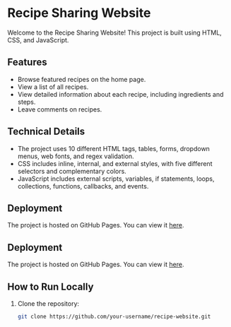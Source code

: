 # Recipe Sharing Website

Welcome to the Recipe Sharing Website! This project is built using HTML, CSS, and JavaScript.

## Features

- Browse featured recipes on the home page.
- View a list of all recipes.
- View detailed information about each recipe, including ingredients and steps.
- Leave comments on recipes.

## Technical Details

- The project uses 10 different HTML tags, tables, forms, dropdown menus, web fonts, and regex validation.
- CSS includes inline, internal, and external styles, with five different selectors and complementary colors.
- JavaScript includes external scripts, variables, if statements, loops, collections, functions, callbacks, and events.

## Deployment

The project is hosted on GitHub Pages. You can view it [here](https://your-username.github.io/recipe-website).

## Deployment

The project is hosted on GitHub Pages. You can view it [here](https://your-username.github.io/recipe-website).

## How to Run Locally

1. Clone the repository:
   ```sh
   git clone https://github.com/your-username/recipe-website.git

